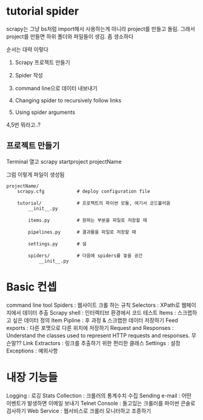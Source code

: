 
# tutorial spider

scrapy는 그냥 bs처럼 import해서 사용하는게 아니라
project를 만들고 돌림. 그래서 project를 만들면 하위 폴더와 파일들이 생김. 좀 생소하다

순서는 대략 이렇다
1. Scrapy 프로젝트 만들기
2. Spider 작성
3. command line으로 데이터 내보내기
4. Changing spider to recursively follow links

5. Using spider arguments

4,5번 뭐라고..?


## 프로젝트 만들기
Terminal 열고
	scrapy startproject projectName

그럼 이렇게 파일이 생성됨

	projectName/
    	scrapy.cfg            # deploy configuration file

	    tutorial/             # 프로젝트의 파이썬 모듈, 여기서 코드불러옴
	        __init__.py

	        items.py          # 원하는 부분을 파일로 저장할 때 

	        pipelines.py      # 결과물을 파일로 저장할 때 

	        settings.py       # 설

	        spiders/          # 다음에 spiders를 놓을 공간
          		__init__.py



# Basic 컨셉

command line tool 
Spiders : 웹사이트 크롤 하는 규칙
Selectors : XPath로 웹페이지에서 데이터 추출
Scrapy shell : 인터렉티브 환경에서 코드 테스트
Items : 스크랩하고 싶은 데이터 정의
Item Pipline : 후 과정 & 스크랩한 데이터 저장하기
Feed exports : 다른 포맷으로 다른 위치에 저장하기
Request and Responses : Understand the classes used to represent HTTP requests and responses. 무슨말??
Link Extractors : 링크를 추출하기 위한 편리한 클래스 
Settings : 설정
Exceptions : 예외사항

# 내장 기능들
Logging : 로깅
Stats Collection : 크롤러의 통계수치 수집
Sending e-mail : 어떤 이벤트가 발생하면 이메일 보내기
Telnet Console : 돌고있는 크롤러를 파이썬 콘솔로 검사하기
Web Service : 웹서비스로 크롤러 모니터하고 조종하기